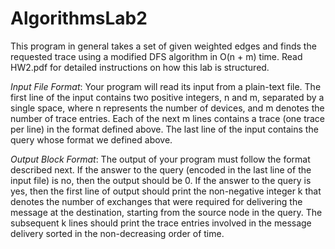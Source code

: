 **AlgorithmsLab2**
==============
This program in general takes a set of given weighted edges and finds the requested trace using a modified DFS algorithm in O(n + m) time.
Read HW2.pdf for detailed instructions on how this lab is structured.

*Input File Format*: Your program will read its input from a plain-text file. The first line of the input
contains two positive integers, n and m, separated by a single space, where n represents the number of
devices, and m denotes the number of trace entries. Each of the next m lines contains a trace (one trace per
line) in the format defined above. The last line of the input contains the query whose format we defined above.

*Output Block Format*: The output of your program must follow the format described next. If the answer
to the query (encoded in the last line of the input file) is no, then the output should be 0.
If the answer to the query is yes, then the first line of output should print the non-negative integer k that
denotes the number of exchanges that were required for delivering the message at the destination, starting
from the source node in the query. The subsequent k lines should print the trace entries involved in the
message delivery sorted in the non-decreasing order of time.

